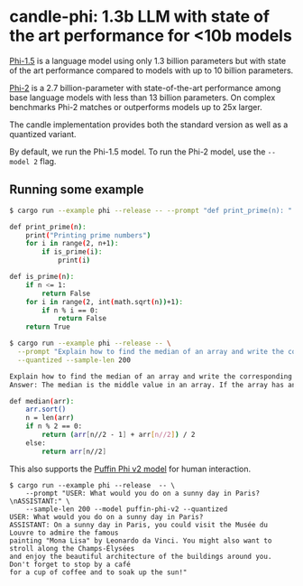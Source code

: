 # candle-phi: 1.3b LLM with state of the art performance for <10b models

[Phi-1.5](https://huggingface.co/microsoft/phi-1_5) is a language model using
only 1.3 billion parameters but with state of the art performance compared to
models with up to 10 billion parameters.

[Phi-2](https://www.microsoft.com/en-us/research/blog/phi-2-the-surprising-power-of-small-language-models/) is
a 2.7 billion-parameter with state-of-the-art performance among base language models with less than 13 billion parameters. On complex benchmarks Phi-2 matches or outperforms models up to 25x larger.

The candle implementation provides both the standard version as well as a
quantized variant.

By default, we run the Phi-1.5 model. To run the Phi-2 model, use the
`--model 2` flag.

## Running some example

```bash
$ cargo run --example phi --release -- --prompt "def print_prime(n): "

def print_prime(n): 
    print("Printing prime numbers")
    for i in range(2, n+1):
        if is_prime(i):
            print(i)

def is_prime(n):
    if n <= 1:
        return False
    for i in range(2, int(math.sqrt(n))+1):
        if n % i == 0:
            return False
    return True

$ cargo run --example phi --release -- \
  --prompt "Explain how to find the median of an array and write the corresponding python function.\nAnswer:" \
  --quantized --sample-len 200

Explain how to find the median of an array and write the corresponding python function.
Answer: The median is the middle value in an array. If the array has an even number of elements, the median is the average of the two middle values.

def median(arr):
    arr.sort()
    n = len(arr)
    if n % 2 == 0:
        return (arr[n//2 - 1] + arr[n//2]) / 2
    else:
        return arr[n//2]
```

This also supports the [Puffin Phi v2
model](https://huggingface.co/teknium/Puffin-Phi-v2) for human interaction.

```
$ cargo run --example phi --release  -- \
    --prompt "USER: What would you do on a sunny day in Paris?\nASSISTANT:" \
    --sample-len 200 --model puffin-phi-v2 --quantized 
USER: What would you do on a sunny day in Paris?
ASSISTANT: On a sunny day in Paris, you could visit the Musée du Louvre to admire the famous
painting "Mona Lisa" by Leonardo da Vinci. You might also want to stroll along the Champs-Élysées
and enjoy the beautiful architecture of the buildings around you. Don't forget to stop by a café
for a cup of coffee and to soak up the sun!"
```
